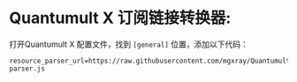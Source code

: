 # Quantumult X 订阅链接转换器:   
打开Quantumult X 配置文件，找到 <code>[general]</code> 位置，添加以下代码：
</span>

    resource_parser_url=https://raw.githubusercontent.com/mgxray/Quantumult_x/main/Scripts/resource-parser.js
